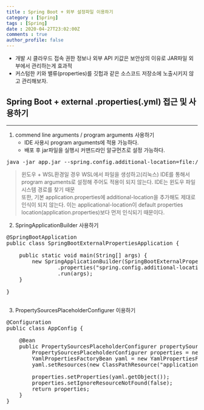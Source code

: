 ```yaml
---
title : Spring Boot + 외부 설정파일 이용하기
category : [Spring]
tags : [Spring]
date : 2020-04-27T23:02:00Z
comments : true
author_profile: false
---
```

- 개발 시 클라우드 접속 권한 정보나 외부 API 키값은 보안상의 이유로 JAR파일 외부에서 관리하는게 효과적
- 커스텀한 키와 밸류(properties)를 깃헙과 같은 소스코드 저장소에 노출시키지 않고 관리해보자.

## Spring Boot + external .properties(.yml) 접근 및 사용하기
---
1. commend line arguments / program arguments 사용하기
    - IDE 사용시 program arguments에 적용 가능하다.
    - 배포 후 jar파일을 실행시 커맨드라인 알규먼츠로 설정 가능하다.
<pre>
java -jar app.jar --spring.config.additional-location=file:/application-api.yml
</pre>
> 윈도우 + WSL환경일 경우 WSL에서 파일을 생성하고(리눅스) IDE를 통해서 program arguments로 설정해 주어도 적용이 되지 않는다.
IDE는 윈도우 파일 시스템 경로를 찾기 때문  
또한, 기본 application.properties에 additional-location을 추가해도 제대로 인식이 되지 않는다.
이는 applicational-location이 default properties location(application.properties)보다 먼저 인식되기 때문이다.

2. SpringApplicationBuilder 사용하기
<pre>
@SpringBootApplication
public class SpringBootExternalPropertiesApplication {

    public static void main(String[] args) {
        new SpringApplicationBuilder(SpringBootExternalPropertiesApplication.class)
                .properties("spring.config.additional-location=c:/application-api.yml")
                .run(args);
    }

}

</pre>

3. PropertySourcesPlaceholderConfigurer 이용하기
<pre>
@Configuration
public class AppConfig {

    @Bean
    public PropertySourcesPlaceholderConfigurer propertySourcesPlaceholderConfigurer() {
        PropertySourcesPlaceholderConfigurer properties = new PropertySourcesPlaceholderConfigurer();
        YamlPropertiesFactoryBean yaml = new YamlPropertiesFactoryBean();
        yaml.setResources(new ClassPathResource("application-api.yml"));

        properties.setProperties(yaml.getObject());
        properties.setIgnoreResourceNotFound(false);
        return properties;
    }
}
</pre>